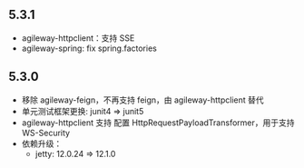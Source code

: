 ## 5.3.1
+ agileway-httpclient：支持 SSE
+ agileway-spring: fix spring.factories

## 5.3.0
+ 移除 agileway-feign，不再支持 feign，由 agileway-httpclient 替代
+ 单元测试框架更换: junit4 => junit5 
+ agileway-httpclient 支持 配置 HttpRequestPayloadTransformer，用于支持 WS-Security 
+ 依赖升级：
  + jetty: 12.0.24 => 12.1.0 
